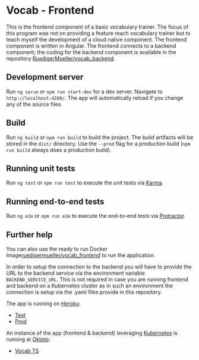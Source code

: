 # Vocab - Frontend

This is the frontend component of a basic vocabulary trainer. The focus of this program was not on providing a feature reach vocabulary trainer but to teach myself the development of a cloud native component.
The frontend component is written in Angular. 
The frontend connects to a backend component; the coding for the backend component is available in the repository [RuedigerMueller/vocab_backend](https://github.com/RuedigerMueller/vocab_backend).

## Development server

Run `ng serve` or `npm run start-dev` for a dev server. Navigate to `http://localhost:4200/`. The app will automatically reload if you change any of the source files.

## Build

Run `ng build` or `npm run build` to build the project. The build artifacts will be stored in the `dist/` directory. Use the `--prod` flag for a production build (`npm run build` always does a production build).

## Running unit tests

Run `ng test` or `npm run test` to execute the unit tests via [Karma](https://karma-runner.github.io).

## Running end-to-end tests

Run `ng e2e` or `npm run e2e` to execute the end-to-end tests via [Protractor](http://www.protractortest.org/).

## Further help

You can also use the ready to run Docker Image[ruedigermueller/vocab_frontend](https://hub.docker.com/repository/docker/ruedigermueller/vocab_frontend) to run the application. 

In order to setup the connection to the backend you will have to provide the URL to the backend service via the environment variable `BACKEND_SERVICE_URL`. This is not required in case you are running frontend and backend on a Kubernetes cluster as in such an environment the connection is setup via the .yaml files provide in this repository.

The app is running on [Heroku](https://www.heroku.com/home):
* [Test](https://vocabfetest.herokuapp.com/)
* [Prod](https://vocabfeprod.herokuapp.com/)

An instance of the app (frontend & backend) leveraging [Kubernetes](https://kubernetes.io) is running at [Okteto](https://okteto.com/):
* [Vocab TS](https://vocab-frontend-ruedigermueller.cloud.okteto.net/)